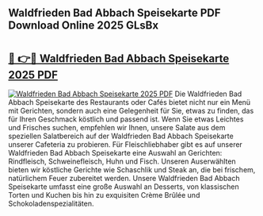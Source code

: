 ## Waldfrieden Bad Abbach Speisekarte PDF Download Online 2025 GLsBx

# <h2><a href="http://gc5emp.nevu.top/?p=Waldfrieden+Bad+Abbach+Speisekarte">🔗 👉🔴 Waldfrieden Bad Abbach Speisekarte 2025 PDF</a></h2>

[![Waldfrieden Bad Abbach Speisekarte 2025 PDF](https://i.imgur.com/dBaPXMq.png)](http://gc5emp.nevu.top/?p=Waldfrieden+Bad+Abbach+Speisekarte)
Die Waldfrieden Bad Abbach Speisekarte des Restaurants oder Cafés bietet nicht nur ein Menü mit Gerichten, sondern auch eine Gelegenheit für Sie, etwas zu finden, das für Ihren Geschmack köstlich und passend ist. Wenn Sie etwas Leichtes und Frisches suchen, empfehlen wir Ihnen, unsere Salate aus dem speziellen Salatbereich auf der Waldfrieden Bad Abbach Speisekarte unserer Cafeteria zu probieren. Für Fleischliebhaber gibt es auf unserer Waldfrieden Bad Abbach Speisekarte eine Auswahl an Gerichten: Rindfleisch, Schweinefleisch, Huhn und Fisch. Unseren Auserwählten bieten wir köstliche Gerichte wie Schaschlik und Steak an, die bei frischem, natürlichem Feuer zubereitet werden. Unsere Waldfrieden Bad Abbach Speisekarte umfasst eine große Auswahl an Desserts, von klassischen Torten und Kuchen bis hin zu exquisiten Crème Brûlée und Schokoladenspezialitäten.
